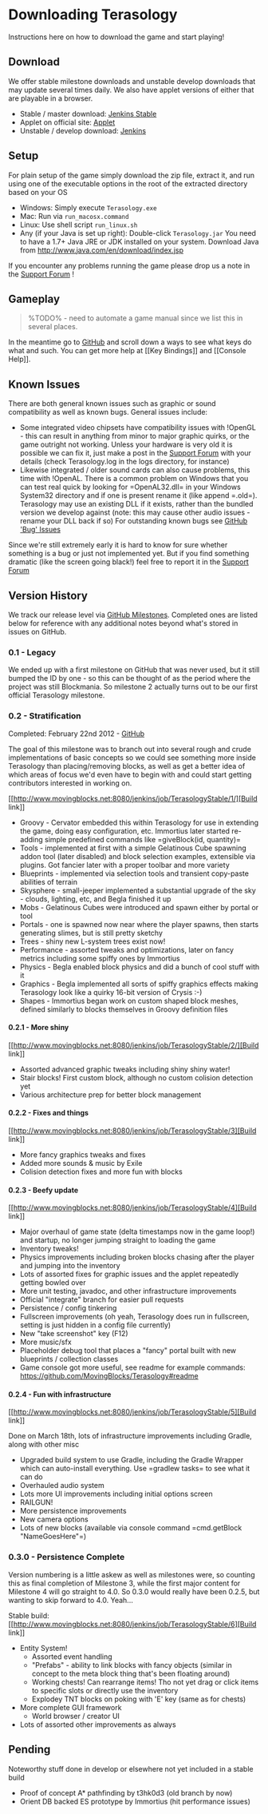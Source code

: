 Downloading Terasology
======================
Instructions here on how to download the game and start playing!

Download
---------

We offer stable milestone downloads and unstable develop downloads that may update several times daily. We also have applet versions of either that are playable in a browser.

   * Stable / master download: [Jenkins Stable](http://jenkins.movingblocks.net/job/TerasologyStable/lastSuccessfulBuild/artifact/build/distributions/Terasology.zip)
   * Applet on official site: [Applet](http://forum.movingblocks.net/pages/applet)
   * Unstable / develop download: [Jenkins](http://www.movingblocks.net:8080/jenkins/job/Terasology/lastSuccessfulBuild/artifact/out/Terasology.zip)

Setup
-----

For plain setup of the game simply download the zip file, extract it, and run using one of the executable options in the root of the extracted directory based on your OS

   * Windows: Simply execute `Terasology.exe`
   * Mac: Run via `run_macosx.command`
   * Linux: Use shell script `run_linux.sh`
   * Any (if your Java is set up right): Double-click `Terasology.jar`
You need to have a 1.7+ Java JRE or JDK installed on your system. Download Java from http://www.java.com/en/download/index.jsp

If you encounter any problems running the game please drop us a note in the [Support Forum](http://forum.movingblocks.net/forums/support.20/) !

Gameplay
--------

> %TODO% - need to automate a game manual since we list this in several places.

In the meantime go to [GitHub](https://github.com/MovingBlocks/Terasology) and scroll down a ways to see what keys do what and such. You
can get more help at [[Key Bindings]] and [[Console Help]].


Known Issues
------------

There are both general known issues such as graphic or sound compatibility as well as known bugs. General issues include:

   * Some integrated video chipsets have compatibility issues with !OpenGL - this can result in anything from minor to major graphic quirks, or the game outright not working. Unless your hardware is very old it is possible we can fix it, just make a post in the [Support Forum](http://forum.movingblocks.net/forums/support.20/) with your details (check Terasology.log in the logs directory, for instance)
   * Likewise integrated / older sound cards can also cause problems, this time with !OpenAL. There is a common problem on Windows that you can test real quick by looking for =OpenAL32.dll= in your Windows System32 directory and if one is present rename it (like append =.old=). Terasology may use an existing DLL if it exists, rather than the bundled version we develop against (note: this may cause other audio issues - rename your DLL back if so)
For outstanding known bugs see [GitHub 'Bug' Issues](https://github.com/MovingBlocks/Terasology/issues?labels=Bug&sort=created&direction=desc&state=open&page=1)

Since we're still extremely early it is hard to know for sure whether something is a bug or just not implemented yet. But if you find something dramatic (like the screen going black!) feel free to report it in the [Support Forum](http://forum.movingblocks.net/forums/support.20/)

Version History
---------------

We track our release level via [GitHub Milestones](https://github.com/MovingBlocks/Terasology/issues/milestones). Completed ones are
listed below for reference with any additional notes beyond what's stored in issues on GitHub.

### 0.1 - Legacy

We ended up with a first milestone on GitHub that was never used, but it still bumped the ID by one - so this can be thought of as the
period where the project was still Blockmania. So milestone 2 actually turns out to be our first official Terasology milestone.

### 0.2 - Stratification

Completed: February 22nd 2012 - [GitHub](https://github.com/MovingBlocks/Terasology/issues?sort=created&direction=desc&state=closed&page=1&milestone=2)

The goal of this milestone was to branch out into several rough and crude implementations of basic concepts so we could see something
more inside Terasology than placing/removing blocks, as well as get a better idea of which areas of focus we'd even have to begin with
and could start getting contributors interested in working on.

[[http://www.movingblocks.net:8080/jenkins/job/TerasologyStable/1/][Build link]]

   * Groovy - Cervator embedded this within Terasology for use in extending the game, doing easy configuration, etc. Immortius later started re-adding simple predefined commands like =giveBlock(id, quantity)=
   * Tools - implemented at first with a simple Gelatinous Cube spawning addon tool (later disabled) and block selection examples, extensible via plugins. Got fancier later with a proper toolbar and more variety
   * Blueprints - implemented via selection tools and transient copy-paste abilities of terrain
   * Skysphere - small-jeeper implemented a substantial upgrade of the sky - clouds, lighting, etc, and Begla finished it up
   * Mobs - Gelatinous Cubes were introduced and spawn either by portal or tool
   * Portals - one is spawned now near where the player spawns, then starts generating slimes, but is still pretty sketchy
   * Trees - shiny new L-system trees exist now!
   * Performance - assorted tweaks and optimizations, later on fancy metrics including some spiffy ones by Immortius
   * Physics - Begla enabled block physics and did a bunch of cool stuff with it
   * Graphics - Begla implemented all sorts of spiffy graphics effects making Terasology look like a quirky 16-bit version of Crysis :-)
   * Shapes - Immortius began work on custom shaped block meshes, defined similarly to blocks themselves in Groovy definition files

#### 0.2.1 - More shiny

[[http://www.movingblocks.net:8080/jenkins/job/TerasologyStable/2/][Build link]]

   * Assorted advanced graphic tweaks including shiny shiny water!
   * Stair blocks! First custom block, although no custom colision detection yet
   * Various architecture prep for better block management

#### 0.2.2 - Fixes and things

[[http://www.movingblocks.net:8080/jenkins/job/TerasologyStable/3][Build link]]

   * More fancy graphics tweaks and fixes
   * Added more sounds & music by Exile
   * Colision detection fixes and more fun with blocks

#### 0.2.3 - Beefy update

[[http://www.movingblocks.net:8080/jenkins/job/TerasologyStable/4][Build link]]

   * Major overhaul of game state (delta timestamps now in the game loop!) and startup, no longer jumping straight to loading the game
   * Inventory tweaks!
   * Physics improvements including broken blocks chasing after the player and jumping into the inventory
   * Lots of assorted fixes for graphic issues and the applet repeatedly getting bowled over
   * More unit testing, javadoc, and other infrastructure improvements
   * Official "integrate" branch for easier pull requests
   * Persistence / config tinkering
   * Fullscreen improvements (oh yeah, Terasology does run in fullscreen, setting is just hidden in a config file currently)
   * New "take screenshot" key (F12)
   * More music/sfx
   * Placeholder debug tool that places a "fancy" portal built with new blueprints / collection classes
   * Game console got more useful, see readme for example commands: https://github.com/MovingBlocks/Terasology#readme

#### 0.2.4 - Fun with infrastructure

[[http://www.movingblocks.net:8080/jenkins/job/TerasologyStable/5][Build link]]

Done on March 18th, lots of infrastructure improvements including Gradle, along with other misc

   * Upgraded build system to use Gradle, including the Gradle Wrapper which can auto-install everything. Use =gradlew tasks= to see what it can do
   * Overhauled audio system
   * Lots more UI improvements including initial options screen
   * RAILGUN!
   * More persistence improvements
   * New camera options
   * Lots of new blocks (available via console command =cmd.getBlock "NameGoesHere"=)

### 0.3.0 - Persistence Complete

Version numbering is a little askew as well as milestones were, so counting this as final completion of Milestone 3, while the first major content for Milestone 4 will go straight to 4.0. So 0.3.0 would really have been 0.2.5, but wanting to skip forward to 4.0. Yeah...

Stable build: [[http://www.movingblocks.net:8080/jenkins/job/TerasologyStable/6][Build link]]

   * Entity System! 
      * Assorted event handling
      * "Prefabs" - ability to link blocks with fancy objects (similar in concept to the meta block thing that's been floating around)
      * Working chests! Can rearrange items! Tho not yet drag or click items to specific slots or directly use the inventory
      * Explodey TNT blocks on poking with 'E' key (same as for chests)
   * More complete GUI framework 
      * World browser / creator UI
   * Lots of assorted other improvements as always

Pending
-------

Noteworthy stuff done in develop or elsewhere not yet included in a stable build

   * Proof of concept A* pathfinding by t3hk0d3 (old branch by now)
   * Orient DB backed ES prototype by Immortius (hit performance issues)